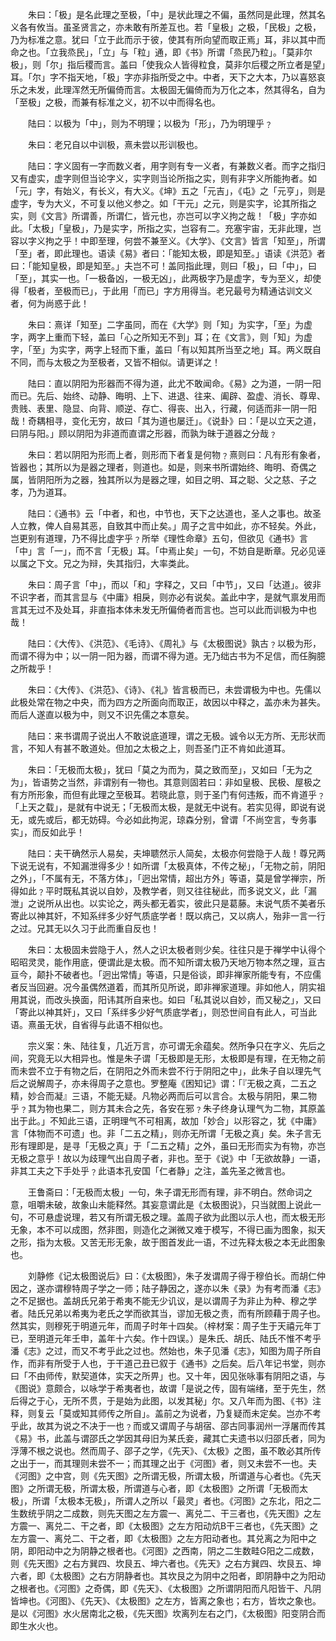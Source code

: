 <!-- { "loadSidebar": true } -->
　　朱曰：「极」是名此理之至极，「中」是状此理之不偏，虽然同是此理，然其名义各有攸当。虽圣贤言之，亦未敢有所差互也。若「皇极」之极，「民极」之极，乃为标准之意。犹曰「立于此而示于彼，使其有所向望而取正焉」耳，非以其中而命之也。「立我烝民」，「立」与「粒」通，即《书》所谓「烝民乃粒」。「莫非尔极」，则「尔」指后稷而言。盖曰「使我众人皆得粒食，莫非尔后稷之所立者是望」耳。「尔」字不指天地，「极」字亦非指所受之中。中者，天下之大本，乃以喜怒哀乐之未发，此理浑然无所偏倚而言。太极固无偏倚而为万化之本，然其得名，自为「至极」之极，而兼有标准之义，初不以中而得名也。

　　陆曰：以极为「中」，则为不明理；以极为「形」，乃为明理乎﹖

　　朱曰：老兄自以中训极，熹未尝以形训极也。

　　陆曰：字义固有一字而数义者，用字则有专一义者，有兼数义者。而字之指归又有虚实，虚字则但当论字义，实字则当论所指之实，则有非字义所能拘者。如「元」字，有始义，有长义，有大义。《坤》五之「元吉」，《屯》之「元亨」，则是虚字，专为大义，不可复以他义参之。如「干元」之元，则是实字，论其所指之实，则《文言》所谓善，所谓仁，皆元也，亦岂可以字义拘之哉！「极」字亦如此。「太极」「皇极」，乃是实字，所指之实，岂容有二。充塞宇宙，无非此理，岂容以字义拘之乎！中即至理，何尝不兼至义。《大学》、《文言》皆言「知至」，所谓「至」者，即此理也。语读《易》者曰：「能知太极，即是知至。」语读《洪范》者曰：「能知皇极，即是知至。」夫岂不可！盖同指此理，则曰「极」，曰「中」，曰「至」，其实一也。「一极备凶，一极无凶」，此两极字乃是虚字，专为至义，却使得「极者，至极而已」，于此用「而已」字方用得当。老兄最号为精通诂训文义者，何为尚惑于此！

　　朱曰：熹详「知至」二字虽同，而在《大学》则「知」为实字，「至」为虚字，两字上重而下轻，盖曰「心之所知无不到」耳；在《文言》，则「知」为虚字，「至」为实字，两字上轻而下重，盖曰「有以知其所当至之地」耳。两义既自不同，而与太极之为至极者，又皆不相似。请更详之！

　　陆曰：直以阴阳为形器而不得为道，此尤不敢闻命。《易》之为道，一阴一阳而已。先后、始终、动静、晦明、上下、进退、往来、阖辟、盈虚、消长、尊卑、贵贱、表里、隐显、向背、顺逆、存亡、得丧、出入，行藏，何适而非一阴一阳哉！奇耦相寻，变化无穷，故曰「其为道也屡迁」。《说卦》曰：「是以立天之道，曰阴与阳。」顾以阴阳为非道而直谓之形器，而孰为昧于道器之分哉﹖

　　朱曰：若以阴阳为形而上者，则形而下者复是何物﹖熹则曰：凡有形有象者，皆器也；其所以为是器之理者，则道也。如是，则来书所谓始终、晦明、奇偶之属，皆阴阳所为之器，独其所以为是器之理，如目之明、耳之聪、父之慈、子之孝，乃为道耳。

　　陆曰：《通书》云「中者，和也，中节也，天下之达道也，圣人之事也。故圣人立教，俾人自易其恶，自致其中而止矣。」周子之言中如此，亦不轻矣。外此，岂更别有道理，乃不得比虚字乎﹖所举《理性命章》五句，但欲见《通书》言「中」言「一」，而不言「无极」耳。「中焉止矣」一句，不妨自是断章。兄必见诬以属之下文。兄之为辩，失其指归，大率类此。　

　　朱曰：周子言「中」，而以「和」字释之，又曰「中节」，又曰「达道」。彼非不识字者，而其言显与《中庸》相戾，则亦必有说矣。盖此中字，是就气禀发用而言其无过不及处耳，非直指本体未发无所偏倚者而言也。岂可以此而训极为中也哉！

　　陆曰：《大传》、《洪范》、《毛诗》、《周礼》与《太极图说》孰古﹖以极为形，而谓不得为中；以一阴一阳为器，而谓不得为道。无乃绌古书为不足信，而任胸臆之所裁乎！

　　朱曰：《大传》、《洪范》、《诗》、《礼》皆言极而已，未尝谓极为中也。先儒以此极处常在物之中央，而为四方之所面向而取正，故因以中释之，盖亦未为甚失。而后人遂直以极为中，则又不识先儒之本意矣。

　　陆曰：来书谓周子说出人不敢说底道理，谓之无极。诚令以无方所、无形状而言，不知人有甚不敢道处。但加之太极之上，则吾圣门正不肯如此道耳。

　　朱曰：「无极而太极」，犹曰「莫之为而为，莫之致而至」，又如曰「无为之为」，皆语势之当然，非谓别有一物也。其意则固若曰：非如皇极、民极、屋极之有方所形象，而但有此理之至极耳。若晓此意，则于圣门有何违叛，而不肯道乎﹖「上天之载」，是就有中说无；「无极而太极，是就无中说有。若实见得，即说有说无，或先或后，都无妨碍。今必如此拘泥，琼森分别，曾谓「不尚空言，专务事实」，而反如此乎！

　　陆曰：夫干确然示人易矣，夫坤聩然示人简矣，太极亦何尝隐于人哉！尊兄两下说无说有，不知漏泄得多少！如所谓「太极真体，不传之秘」，「无物之前，阴阳之外」，「不属有无，不落方体」，「迥出常情，超出方外」等语，莫是曾学禅宗，所得如此﹖平时既私其说以自妙，及教学者，则又往往秘此，而多说文义，此「漏泄」之说所从出也。以实论之，两头都无着实，彼此只是葛藤。末说气质不美者乐寄此以神其奸，不知系绊多少好气质底学者！既以病己，又以病人，殆非一言一行之过。兄其无以久习于此而重自反也！

　　朱曰：太极固未尝隐于人，然人之识太极者则少矣。往往只是于禅学中认得个昭昭灵灵，能作用底，便谓此是太极。而不知所谓太极乃天地万物本然之理，亘古亘今，颠扑不破者也。「迥出常情」等语，只是俗谈，即非禅家所能专有，不应儒者反当回避。况今虽偶然道着，而其所见所说，即非禅家道理。非如他人，阴实祖用其说，而改头换面，阳讳其所自来也。如曰「私其说以自妙，而又秘之」，又曰「寄此以神其奸」，又曰「系绊多少好气质底学者」，则恐世间自有此人，可当此语。熹虽无状，自省得与此语不相似也。

　　宗义案：朱、陆往复，几近万言，亦可谓无余蕴矣。然所争只在字义、先后之间，究竟无以大相异也。惟是朱子谓「无极即是无形，太极即是有理，在无物之前而未尝不立于有物之后，在阴阳之外而未尝不行于阴阳之中」，此朱子自以理先气后之说解周子，亦未得周子之意也。罗整庵《困知记》谓：「『无极之真，二五之精，妙合而凝』三语，不能无疑。凡物必两而后可以言合。太极与阴阳，果二物乎﹖其为物也果二，则方其未合之先，各安在邪﹖朱子终身认理气为二物，其原盖出于此。」不知此三语，正明理气不可相离，故加「妙合」以形容之，犹《中庸》言「体物而不可遗」也。非「二五之精」，则亦无所谓「无极之真」矣。朱子言无形有理即是，是寻「无极之真」于「二五之精」之外，虽曰无形而实为有物，亦岂无极之意乎！故以为歧理气出自周子者，非也。至于《说》中「无欲故静」一语，非其工夫之下手处乎﹖此语本孔安国「仁者静」之注，盖先圣之微言也。

　　王鲁斋曰：「无极而太极」一句，朱子谓无形而有理，非不明白。然命词之意，咀嚼未破，故象山未能释然。其妄意谓此是《太极图说》，只当就图上说此一句，不可悬虚说理，若又有所谓无极之理。盖周子欲为此图以示人也，而太极无形无象，本不可以成图，然非图，则造化之渊微又难于模写，不得已画为图象，拟天之形，指为太极。又苦无形无象，故于图首发此一语，不过先释太极之本无此图象也。

　　刘静修《记太极图说后》曰：《太极图》，朱子发谓周子得于穆伯长。而胡仁仲因之，遂亦谓穆特周子学之一师；陆子静因之，遂亦以朱《录》为有考而潘《志》之不足据也。盖胡氏兄弟于希夷不能无少讥议，是以谓周子为非止为种、穆之学者。陆氏兄弟以希夷为老氏之学而欲其当，谬加无极之责，而有所顾藉于周子也。然其实，则穆死于明道元年，而周子时年十四矣。（梓材案：周子生于天禧元年丁已，至明道元年壬申，盖年十六矣。作十四误。）是朱氏、胡氏、陆氏不惟不考乎潘《志》之过，而又不考乎此之过也。然始也，朱子见潘《志》，知图为周子所自作，而非有所受于人也，于干道己丑已叙于《通书》之后矣。后八年记书堂，则亦曰「不由师传，默契道体，实天之所畀」也。又十年，因见张咏事有阴阳之语，与《图说》意颇合，以咏学于希夷者也，故谓「是说之传，固有端绪，至于先生，然后得之于心，无所不贯，于是始为此图，以发其秘」尔。又八年而为图、《书》注释，则复云「莫或知其师传之所自」。盖前之为说者，乃复疑而未定矣。岂亦不考乎此，故其为说之不决于一也﹖而或又谓周子与胡宿、邵古同事润州一浮屠而传其《易》书，此盖与谓邵氏之学因其母旧为某氏妾，藏其亡夫遗书以归邵氏者，同为浮薄不根之说也。然而周子、邵子之学，《先天》、《太极》之图，虽不敢必其所传之出于一，而其理则未尝不一；而其理之出于《河图》者，则又未尝不一也。夫《河图》之中宫，则《先天图》之所谓无极，所谓太极，所谓道与心者也。《先天图》之所谓无极，所谓太极，所谓道与心者，即《太极图》之所谓「无极而太极」，所谓「太极本无极」，所谓人之所以「最灵」者也。《河图》之东北，阳之二生数统乎阴之二成数，则先天图之左方震一、离兑二、干三者也，《先天图》之左方震一、离兑二、干之者，即《太极图》之左方阳动炕B干三者也，《先天图》之左方震一、离兑二、干之者，即《太极图》之左方阳动者也。其兑离之为阳中之阴，即阳动中之为阴静之根者也。《河图》之西南，阴之二生数畦G阳之二成数，则《先天图》之右方巽四、坎艮五、坤六者也。《先天》之右方巽四、坎艮五、坤六者，即《太极图》之右方阴静者也。其坎艮之为阴中之阳者，即阴静中之为阳动之根者也。《河图》之奇偶，即《先天》、《太极图》之所谓阴阳而凡阳皆干、凡阴皆坤也。《河图》、《先天》、《太极图》之左方，皆离之象也；右方，皆坎之象也。是以《河图》水火居南北之极，《先天图》坎离列左右之门，《太极图》阳变阴合而即生水火也。

